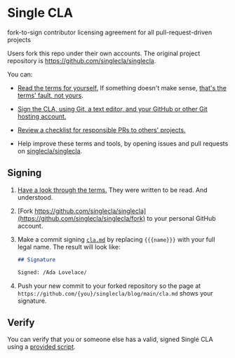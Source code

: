 # Single CLA

fork-to-sign contributor licensing agreement for all pull-request-driven projects

Users fork this repo under their own accounts.  The original project repository is <https://github.com/singlecla/singlecla>.

You can:

- [Read the terms for yourself.](./cla.md)  If something doesn't make sense, [that's the terms' fault, not yours](https://flippedform.com).

- [Sign the CLA, using Git, a text editor, and your GitHub or other Git hosting account.](#signing)

- [Review a checklist for responsible PRs to others' projects.](./checklist.md)

- Help improve these terms and tools, by opening issues and pull requests on [singlecla/singlecla](https://github.com/singlecla/singlecla).

## Signing

1.  [Have a look through the terms.](./cla.md)  They were written to be read.  And understood.

2.  [Fork https://github.com/singlecla/singlecla](https://github.com/singlecla/singlecla/fork) to your personal GitHub account.

3.  Make a commit signing [`cla.md`](./cla.md) by replacing `{{{name}}}` with your full legal name.  The result will look like:

    ```markdown
    ## Signature

    Signed: /Ada Lovelace/
    ```

4.  Push your new commit to your forked repository so the page at `https://github.com/{you}/singlecla/blog/main/cla.md` shows your signature.

## Verify

You can verify that you or someone else has a valid, signed Single CLA using a [provided script](https://github.com/singlecla/verify).

